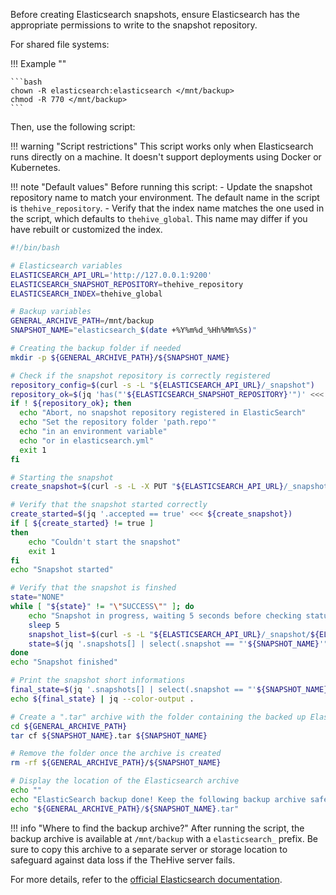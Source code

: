 Before creating Elasticsearch snapshots, ensure Elasticsearch has the appropriate permissions to write to the snapshot repository.

For shared file systems:

!!! Example ""

    ```bash
    chown -R elasticsearch:elasticsearch </mnt/backup>
    chmod -R 770 </mnt/backup>
    ```

Then, use the following script:

!!! warning "Script restrictions"
    This script works only when Elasticsearch runs directly on a machine. It doesn't support deployments using Docker or Kubernetes.

!!! note "Default values"
    Before running this script:
    - Update the snapshot repository name to match your environment. The default name in the script is `thehive_repository`.
    - Verify that the index name matches the one used in the script, which defaults to `thehive_global`. This name may differ if you have rebuilt or customized the index.

```bash
#!/bin/bash

# Elasticsearch variables
ELASTICSEARCH_API_URL='http://127.0.0.1:9200'
ELASTICSEARCH_SNAPSHOT_REPOSITORY=thehive_repository
ELASTICSEARCH_INDEX=thehive_global

# Backup variables
GENERAL_ARCHIVE_PATH=/mnt/backup
SNAPSHOT_NAME="elasticsearch_$(date +%Y%m%d_%Hh%Mm%Ss)"

# Creating the backup folder if needed
mkdir -p ${GENERAL_ARCHIVE_PATH}/${SNAPSHOT_NAME}

# Check if the snapshot repository is correctly registered
repository_config=$(curl -s -L "${ELASTICSEARCH_API_URL}/_snapshot")
repository_ok=$(jq 'has("'${ELASTICSEARCH_SNAPSHOT_REPOSITORY}'")' <<< ${repository_config})
if ! ${repository_ok}; then
  echo "Abort, no snapshot repository registered in ElasticSearch"
  echo "Set the repository folder 'path.repo'"
  echo "in an environment variable"
  echo "or in elasticsearch.yml"
  exit 1
fi

# Starting the snapshot
create_snapshot=$(curl -s -L -X PUT "${ELASTICSEARCH_API_URL}/_snapshot/thehive_repository/${SNAPSHOT_NAME}" -H 'Content-Type: application/json' -d '{"indices":"'${ELASTICSEARCH_INDEX}'", "ignore_unavailable":true, "include_global_state":false}')

# Verify that the snapshot started correctly
create_started=$(jq '.accepted == true' <<< ${create_snapshot})
if [ ${create_started} != true ]
then
    echo "Couldn't start the snapshot"
    exit 1
fi
echo "Snapshot started"

# Verify that the snapshot is finshed
state="NONE"
while [ "${state}" != "\"SUCCESS\"" ]; do
    echo "Snapshot in progress, waiting 5 seconds before checking status again..."
    sleep 5
    snapshot_list=$(curl -s -L "${ELASTICSEARCH_API_URL}/_snapshot/${ELASTICSEARCH_SNAPSHOT_REPOSITORY}/*?verbose=false")
    state=$(jq '.snapshots[] | select(.snapshot == "'${SNAPSHOT_NAME}'").state' <<< ${snapshot_list})
done
echo "Snapshot finished"

# Print the snapshot short informations
final_state=$(jq '.snapshots[] | select(.snapshot == "'${SNAPSHOT_NAME}'")' <<< ${snapshot_list})
echo ${final_state} | jq --color-output .

# Create a ".tar" archive with the folder containing the backed up Elasticsearch index
cd ${GENERAL_ARCHIVE_PATH}
tar cf ${SNAPSHOT_NAME}.tar ${SNAPSHOT_NAME}

# Remove the folder once the archive is created
rm -rf ${GENERAL_ARCHIVE_PATH}/${SNAPSHOT_NAME}

# Display the location of the Elasticsearch archive
echo ""
echo "ElasticSearch backup done! Keep the following backup archive safe:"
echo "${GENERAL_ARCHIVE_PATH}/${SNAPSHOT_NAME}.tar"
```

<!-- + write option when using Elasticsearch for audit log storage -->

!!! info "Where to find the backup archive?"
    After running the script, the backup archive is available at `/mnt/backup` with a `elasticsearch_` prefix. Be sure to copy this archive to a separate server or storage location to safeguard against data loss if the TheHive server fails.

For more details, refer to the [official Elasticsearch documentation](https://www.elastic.co/guide/en/elasticsearch/reference/current/snapshot-restore.html).